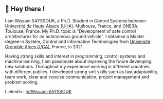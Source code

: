 
## 👋 Hey there ! 

I am Wissam SAYSSOUK, a Ph.D. Student in Control Systems between [Université de Haute Alsace (UHA)](https://www.miam.crespim.uha.fr), Mulhouse, France, and [ONERA](https://www.onera.fr/fr/dtis), Toulouse, France. My Ph.D. topic is "Development of safe control architectures for an autonomous ground vehicle". I obtained a Master degree in System, Control and Information Technologies from [Université Grenoble Alpes (UGA)](https://master-eecs.univ-grenoble-alpes.fr/programme/master-2-miscit/), France, in 2021.

Having strong skills and interest in programming, control systems and machine learning, I am passionate about improving the future developing new solutions. 
Throughout my experience working in different countries with different publics, I developed strong soft skills such as fast adaptability, team work, clear and concise communication, project management and problem solving.


LinkedIn :  [in/Wissam-SAYSSOUK](https://www.linkedin.com/in/wissam-sayssouk/)
